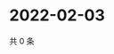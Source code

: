 # 2022-02-03

共 0 条

<!-- BEGIN WEIBO -->
<!-- 最后更新时间 Thu Feb 03 2022 19:08:54 GMT+0800 (China Standard Time) -->

<!-- END WEIBO -->
